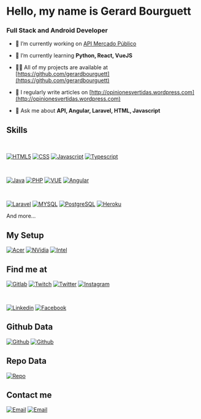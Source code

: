 <!--
**gerardbourguett/gerardbourguett** is a ✨ _special_ ✨ repository because its `README.md` (this file) appears on your GitHub profile.

Here are some ideas to get you started:

- 🔭 I’m currently working on ...
- 🌱 I’m currently learning ...
- 👯 I’m looking to collaborate on ...
- 🤔 I’m looking for help with ...
- 💬 Ask me about ...
- 📫 How to reach me: ...
- 😄 Pronouns: ...
- ⚡ Fun fact: ...
-->

# Hello, my name is Gerard Bourguett

### Full Stack and Android Developer


- 🔭 I’m currently working on [API Mercado Público](https://github.com/gerardbourguett/api-mercado-publico)

- 🌱 I’m currently learning **Python, React, VueJS**

- 👨‍💻 All of my projects are available at [https://github.com/gerardbourguett](https://github.com/gerardbourguett)

- 📝 I regularly write articles on [http://opinionesvertidas.wordpress.com](http://opinionesvertidas.wordpress.com)

- 💬 Ask me about **API, Angular, Laravel, HTML, Javascript**

## Skills

</br>

[![HTML5](https://img.shields.io/badge/HTML5-E34F26?style=for-the-badge&logo=html5&logoColor=white)]()
[![CSS](https://img.shields.io/badge/CSS-239120?&style=for-the-badge&logo=css3&logoColor=white)]()
[![Javascript](https://img.shields.io/badge/JavaScript-F7DF1E?style=for-the-badge&logo=javascript&logoColor=black)]()
[![Typescript](https://img.shields.io/badge/TypeScript-007ACC?style=for-the-badge&logo=typescript&logoColor=white)]()

</br>

[![Java](https://img.shields.io/badge/Java-ED8B00?style=for-the-badge&logo=java&logoColor=white)]()
[![PHP](https://img.shields.io/badge/PHP-777BB4?style=for-the-badge&logo=php&logoColor=white)]()
[![VUE](https://img.shields.io/badge/Vue.js-35495E?style=for-the-badge&logo=vue.js&logoColor=4FC08D)]()
[![Angular](https://img.shields.io/badge/Angular-DD0031?style=for-the-badge&logo=angular&logoColor=white)]()

</br>

[![Laravel](https://img.shields.io/badge/Laravel-FF2D20?style=for-the-badge&logo=laravel&logoColor=white)]()
[![MYSQL](https://img.shields.io/badge/MySQL-00000F?style=for-the-badge&logo=mysql&logoColor=white)]()
[![PostgreSQL](https://img.shields.io/badge/PostgreSQL-316192?style=for-the-badge&logo=postgresql&logoColor=white)]()
[![Heroku](https://img.shields.io/badge/Heroku-430098?style=for-the-badge&logo=heroku&logoColor=white)]()

And more...

## My Setup

[![Acer](https://img.shields.io/badge/Windows-Acer_Aspire_7-0078D6?style=for-the-badge&logo=windows&logoColor=white)]()
[![NVidia](https://img.shields.io/badge/NVIDIA-GTX1050_2GB-76B900?style=for-the-badge&logo=nvidia&logoColor=white)]()
[![Intel](https://img.shields.io/badge/Intel-Core_i5_7th-0071C5?style=for-the-badge&logo=intel&logoColor=white)]()


## Find me at

[![Gitlab](https://img.shields.io/badge/GitLab-330F63?style=for-the-badge&logo=gitlab&logoColor=white)]()
[![Twitch](https://img.shields.io/badge/Twitch-vanderfondi-9146FF?style=for-the-badge&logo=twitch&logoColor=white&labelColor=101010)](https://twitch.tv/vanderfondi)
[![Twitter](https://img.shields.io/badge/Twitter-@vanderfondi-1DA1F2?style=for-the-badge&logo=twitter&logoColor=white&labelColor=101010)](https://twitter.com/vanderfondi)
[![Instagram](https://img.shields.io/badge/Instagram-@vanderfond1-E4405F?style=for-the-badge&logo=instagram&logoColor=white&labelColor=101010)](https://instagram.com/vanderfond1)

</br>

[![Linkedin](https://img.shields.io/badge/LinkedIn-Gerard_Bourguett-0077B5?style=for-the-badge&logo=linkedin&logoColor=white&labelColor=101010)](https://www.linkedin.com/in/gerard-bourguett/)
[![Facebook](https://img.shields.io/badge/Facebook-1877F2?style=for-the-badge&logo=facebook&logoColor=white&labelColor=101010)](https://www.facebook.com/caballitodospuntosabreparentes/)

## Github Data

[![Github](https://github-readme-stats.vercel.app/api/top-langs/?username=gerardbourguett&theme=blue-green)]()
[![Github](https://github-readme-stats.vercel.app/api?username=gerardbourguett&theme=blue-green)]()

## Repo Data

[![Repo](https://starchart.cc/gerardbourguett/angularMercadoPublico.svg)]()


## Contact me

[![Email](https://img.shields.io/badge/Gmail-D14836?style=for-the-badge&logo=gmail&logoColor=white)](mailto:gerard.bourguett@gmail.com)
[![Email](https://img.shields.io/badge/ProtonMail-8B89CC?style=for-the-badge&logo=protonmail&logoColor=white)](mailto:gabc_arsenalero@protonmail.com)

